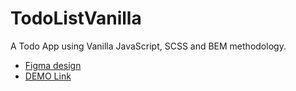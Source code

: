 # TodoListVanilla

A Todo App using Vanilla JavaScript, SCSS and BEM methodology.

- [Figma design](https://www.figma.com/file/SDZYNyH0ZBpEMED7i0Fc4i/FE-Metrabit-Test)
- [DEMO Link](https://maximzhuravlov.github.io/TodoListVanilla/)